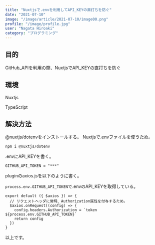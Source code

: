 ```yaml
---
title: "Nuxtjsで.envを利用してAPI_KEYの直打ちを防ぐ"
date: "2021-07-10"
image: "/image/article/2021-07-10/image00.png"
profile: "/image/profile.jpg"
user: "Nagata Hiroaki"
category: "プログラミング"
---
```


## 目的

GitHub_APIを利用の際、NuxtjsでAPI_KEYの直打ちを防ぐ

## 環境

Nuxtjs

TypeScript

## 解決方法

@nuxtjs/dotenvをインストールする。
Nuxtjsで.envファイルを使うため。

```
npm i @nuxtjs/dotenv
```

.envにAPI_KEYを書く。

```
GITHUB_API_TOKEN = "***"
```

pluginのaxios.jsを以下のように書く。

`process.env.GITHUB_API_TOKEN`で.envのAPI_KEYを取得している。

```
export default ({ $axios }) => {
  // リクエストヘッダに常時、Authorization属性を付与するため。
  $axios.onRequest((config) => {
    config.headers.Authorization = `token ${process.env.GITHUB_API_TOKEN}`
    return config
  })
}
```

以上です。
